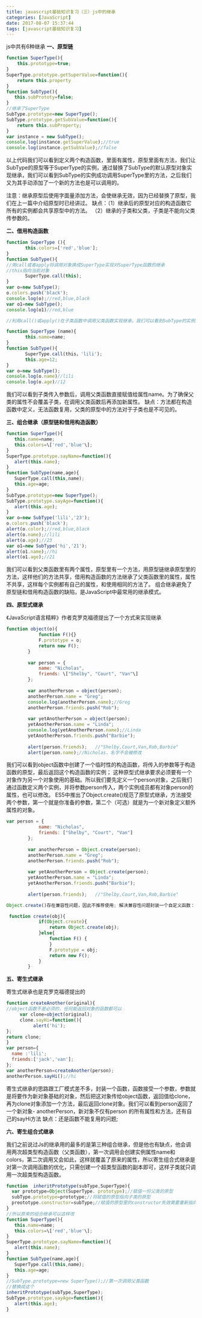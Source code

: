 ```yaml
---
title: javascript基础知识复习（三）js中的继承
categories: [JavaScript]
date: 2017-08-07 15:37:44
tags: [javascript基础知识复习]
---
```


js中共有6种继承 
**一、原型链**
```javascript
function SuperType(){
    this.prototype=true;
}
SuperType.prototype.getSuperValue=function(){
    return this.property
}
function SubType(){
   this.subPrototy=false;
}
//继承了SuperType
SubType.prototype=new SuperType();
SubType.prototype.getSubValue=function(){
    return this.subProperty;
}
var instance = new SubType();
console,log(instance.getSuperValue);//true
console.log(instance.getSubValue);//false
```
以上代码我们可以看到定义两个构造函数，里面有属性，原型里面有方法，我们让SubType的原型等于SuperType的实例，通过替换了SubType的默认原型对象实现继承，我们可以看到SubType的实例成功调用SuperType里的方法，之后我们又为其手动添加了一个新的方法也是可以调用的。 

注意：继承原型后使用字面量添加方法，会使继承无效，因为已经替换了原型，我们在上一篇中介绍原型时已经讲过。 
缺点：（1）继承后的原型对应的构造函数它所有的实例都会共享原型中的方法。 （2）继承的子类和父类，子类是不能向父类传参数的。 

**二、借用构造函数**

```javascript
function SuperType (){
       this.colors=['red','blue'];
}
function SubType(){
//用call或者apply将调用对象换成SuperType实现对SuperType函数的继承
//this指向当前对象
       SuperType.call(this);
}
var o=new SubType();
o.colors.push('black');
console.log(o);//red,blue,black
var o1=new SubType();
console.log(o1)//red,blue

//利用call()或apply()在子类函数中调用父类函数实现继承，我们可以看到SubType的实例并不共享属性；而且子类也是可以向父类传参的

function SuperType (name){
       this.name=name;
}
function SubType(){
       SuperType.call(this，'lili');
       this.age=12;
}
var o=new SubType();
console.log(o.name)//lili
console.log(o.age)//12
```
我们可以看到子类传入参数后，调用父类函数直接赋值给属性name。为了确保父类的属性不会覆盖子类，在调用父类函数后再添加新属性。 缺点：方法都在构造函数中定义，无法函数复用，父类的原型中的方法对于子类也是不可见的。

 **三、组合继承（原型链和借用构造函数）**
 
```javascript
function SuperType(){
   this.name=name;
   this.colors=\['red','blue'\];
}
SuperType.prototype.sayName=function(){
   alert(this.name);
}
function SubType(name,age){
   SuperType.call(this,name);
   this.age=age;
}
SubType.prototype=new SuperType();
SubType.prototype.sayAge=function(){
   alert(this.age);
}
var o=new SubType('lili','23');
o.colors.push('black');
alert(o.color);//red,blue,black
alert(o.name);//lili
alert(o.age);//23
var o1=new SubType('hi','21');
alert(o1.name);//hi
alert(o1.age);//21
```
我们可以看到父类函数里有两个属性，原型里有一个方法，用原型链继承原型里的方法，这样他们的方法共享，借用构造函数的方法继承了父类函数里的属性，属性不共享，这样每个实例都有自己的属性，和使用相同的方法了。 组合继承避免了原型链和借用构造函数的缺陷，是JavaScript中最常用的继承模式。 

**四、原型式继承** 

《JavaScript语言精粹》作者克罗克福德提出了一个方式来实现继承
```javascript
function object(o){
            function F(){}
            F.prototype = o;
            return new F();
        }
  
        var person = {
            name: "Nicholas",
            friends: \["Shelby", "Court", "Van"\]
        };
        
        var anotherPerson = object(person);
        anotherPerson.name = "Greg";
        console.log(anotherPerson.name);//Greg
        anotherPerson.friends.push("Rob");
        
        var yetAnotherPerson = object(person);
        yetAnotherPerson.name = "Linda";
        console.log(yetAnotherPerson.name);//Linda
        yetAnotherPerson.friends.push("Barbie");
        
        alert(person.friends);   //"Shelby,Court,Van,Rob,Barbie"
        alert(person.name);//Nicholas，名字不会被修改
```
我们可以看到object函数中创建了一个临时性的构造函数，将传入的参数等于构造函数的原型，最后返回这个构造函数的实例； 这种原型式继承要求必须要有一个对象作为另一个对象使用的基础。所以我们要先定义一个person对象，之后我们通过函数定义两个实例，并将参数person传入，两个实例成员都有对象person的属性，也可以修改。 ES5中推出了Object.create()规范了原型式继承，方法接受两个参数，第一个就是你准备的参数，第二个（可选）就是为一个新对象定义额外属性的对象。
```javascript
var person = {
            name: "Nicholas",
            friends: ["Shelby", "Court", "Van"]
        };
        
        var anotherPerson = Object.create(person);
        anotherPerson.name = "Greg";
        anotherPerson.friends.push("Rob");
        
        var yetAnotherPerson = Object.create(person);
        yetAnotherPerson.name = "Linda";
        yetAnotherPerson.friends.push("Barbie");
        
        alert(person.friends);   //"Shelby,Court,Van,Rob,Barbie"

Object.create()存在兼容性问题，因此不推荐使用; 解决兼容性问题封装一个自定义函数：

 function create(obj){
            if(Object.create){
                return Object.create(obj);
            }else{
                function F() {
                }
                F.prototype = obj;
                return new F();
            }
        }
```

**五、寄生式继承** 

寄生式继承也是克罗克福德提出的
```javascript
function createAnother(original){
//object函数不是必须的，任何能返回对象的函数都可以
     var clone=object(original);
     clone.sayHi=function(){
          alert('hi');
};
return clone;
}
var person={
  name :'lili';
  friends:['jack','van'];
};
var anotherPerson=createAnother(person);
anotherPerson.sayHi();//hi
```
寄生式继承的思路跟工厂模式差不多，封装一个函数，函数接受一个参数，参数就是将要作为新对象基础的对象，然后把这对象传给object函数，返回值给clone，再为clone对象添加一个方法，最后返回clone对象。我们可以看到person返回了一个新对象- anotherPerson，新对象不仅有person 的所有属性和方法，还有自己的sayHi方法 缺点：还是函数不能复用的问题; 

**六、寄生组合式继承** 

我们之前说过Js的继承用的最多的是第三种组合继承，但是他也有缺点，他会调用两次超类型构造函数（父类函数），第一次调用会创建实例属性name和colors，第二次调用又会如此，这样就覆盖了原来的属性，所以寄生组合式继承是对第一次调用函数的优化，只需创建一个超类型函数的副本即可，这样子类就只调用一次超类型构造函数。
```javascript
function  inheritPrototype(subType,SuperType){
  var prototype=Object(SuperType. prototype);//赋值一份父类的原型
  subType.prototype=prototype;//将赋值的原型指向子类的原型
  preototype.constructor=subType;//赋值的原型里的constructor失效需要重新指向
}
//所以原来的组合继承可以这样改
function SuperType(){
   this.name=name;
   this.colors=\['red','blue'\];
}
SuperType.prototype.sayName=function(){
   alert(this.name);
}
function SubType(name,age){
   SuperType.call(this,name);
   this.age=age;
}
//SubType.prototype=new SuperType();//第一次调用父类函数
//替换成这个
inheritPrototype(subType,SuperType);
SubType.prototype.sayAge=function(){
   alert(this.age);
}
```